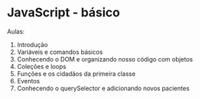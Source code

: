 # JavaScript - básico

Aulas:

1. Introdução
2. Variáveis e comandos básicos
3. Conhecendo o DOM e organizando nosso código com objetos
4. Coleções e loops
5. Funções e os cidadãos da primeira classe
6. Eventos
7. Conhecendo o querySelector e adicionando novos pacientes

